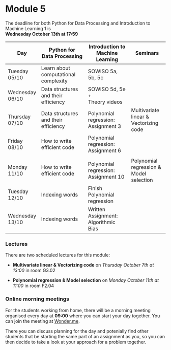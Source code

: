 
# Module 5

The deadline for both Python for Data Processing and Introduction to Machine Learning 1 is<br>**Wednesday October 13th at 17:59**

| Day                | Python for<br>Data Processing        | Introduction to<br>Machine Learning     | Seminars                                    |
|--------------------|--------------------------------------|-----------------------------------------|---------------------------------------------|
| Tuesday<br>05/10   | Learn about computational complexity | SOWISO 5a, 5b, 5c                       |                                             |
| Wednesday<br>06/10 | Data structures and their efficiency | SOWISO 5d,  5e +<br>Theory videos       |                                             |
| Thursday<br>07/10  | Data structures and their efficiency | Polynomial regression:<br>Assignment 3  | Multivariate linear &<br>Vectorizing code   |
| Friday<br>08/10    | How to write efficient code          | Polynomial regression:<br>Assignment 6  |                                             |
|                    |                                      |                                         |                                             |
| Monday<br>11/10    | How to write efficient code          | Polynomial regression:<br>Assignment 10 | Polynomial regression &<br>Model selection  |
| Tuesday<br>12/10   | Indexing words                       | Finish Polynomial regression            |                                             |
| Wednesday<br>13/10 | Indexing words                       | Written Assignment: Algorithmic Bias    |                                             |

### Lectures

There are two scheduled lectures for this module:


* **Multivariate linear & Vectorizing code** on *Thursday October 7th at 13:00* in room G3.02

* **Polynomial regression & Model selection** on *Monday October 11th at 11:00* in room F2.04

### Online morning meetings

For the students working from home, there will be a morning meeting organised
every day at **09:00** where you can start your day together. You can join the
meeting at
[Wonder.me](https://www.wonder.me/r?id=c6cdcb4d-7901-44dc-9b9f-fe90898c22a5).

There you can discuss planning for the day and potenially find other students
that be starting the same part of an assignment as you, so you can
then decide to take a look at your approach for a problem together.


